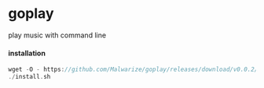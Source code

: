 # goplay
play music with command line

#### installation 
```go
wget -O - https://github.com/Malwarize/goplay/releases/download/v0.0.2/install.sh
./install.sh
```
